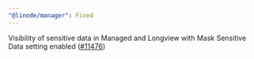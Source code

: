 ```yaml
---
"@linode/manager": Fixed
---
```


Visibility of sensitive data in Managed and Longview with Mask Sensitive Data setting enabled ([#11476](https://github.com/linode/manager/pull/11476))
